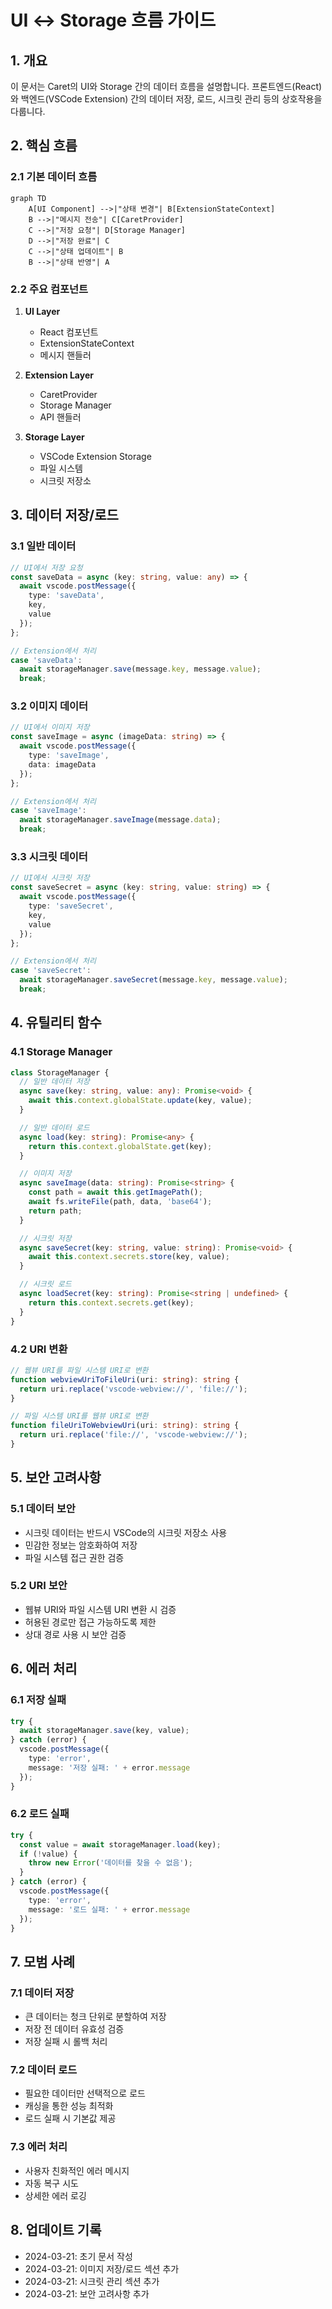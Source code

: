 # UI ↔ Storage 흐름 가이드

## 1. 개요

이 문서는 Caret의 UI와 Storage 간의 데이터 흐름을 설명합니다. 프론트엔드(React)와 백엔드(VSCode Extension) 간의 데이터 저장, 로드, 시크릿 관리 등의 상호작용을 다룹니다.

## 2. 핵심 흐름

### 2.1 기본 데이터 흐름
```mermaid
graph TD
    A[UI Component] -->|"상태 변경"| B[ExtensionStateContext]
    B -->|"메시지 전송"| C[CaretProvider]
    C -->|"저장 요청"| D[Storage Manager]
    D -->|"저장 완료"| C
    C -->|"상태 업데이트"| B
    B -->|"상태 반영"| A
```

### 2.2 주요 컴포넌트
1. **UI Layer**
   - React 컴포넌트
   - ExtensionStateContext
   - 메시지 핸들러

2. **Extension Layer**
   - CaretProvider
   - Storage Manager
   - API 핸들러

3. **Storage Layer**
   - VSCode Extension Storage
   - 파일 시스템
   - 시크릿 저장소

## 3. 데이터 저장/로드

### 3.1 일반 데이터
```typescript
// UI에서 저장 요청
const saveData = async (key: string, value: any) => {
  await vscode.postMessage({
    type: 'saveData',
    key,
    value
  });
};

// Extension에서 처리
case 'saveData':
  await storageManager.save(message.key, message.value);
  break;
```

### 3.2 이미지 데이터
```typescript
// UI에서 이미지 저장
const saveImage = async (imageData: string) => {
  await vscode.postMessage({
    type: 'saveImage',
    data: imageData
  });
};

// Extension에서 처리
case 'saveImage':
  await storageManager.saveImage(message.data);
  break;
```

### 3.3 시크릿 데이터
```typescript
// UI에서 시크릿 저장
const saveSecret = async (key: string, value: string) => {
  await vscode.postMessage({
    type: 'saveSecret',
    key,
    value
  });
};

// Extension에서 처리
case 'saveSecret':
  await storageManager.saveSecret(message.key, message.value);
  break;
```

## 4. 유틸리티 함수

### 4.1 Storage Manager
```typescript
class StorageManager {
  // 일반 데이터 저장
  async save(key: string, value: any): Promise<void> {
    await this.context.globalState.update(key, value);
  }

  // 일반 데이터 로드
  async load(key: string): Promise<any> {
    return this.context.globalState.get(key);
  }

  // 이미지 저장
  async saveImage(data: string): Promise<string> {
    const path = await this.getImagePath();
    await fs.writeFile(path, data, 'base64');
    return path;
  }

  // 시크릿 저장
  async saveSecret(key: string, value: string): Promise<void> {
    await this.context.secrets.store(key, value);
  }

  // 시크릿 로드
  async loadSecret(key: string): Promise<string | undefined> {
    return this.context.secrets.get(key);
  }
}
```

### 4.2 URI 변환
```typescript
// 웹뷰 URI를 파일 시스템 URI로 변환
function webviewUriToFileUri(uri: string): string {
  return uri.replace('vscode-webview://', 'file://');
}

// 파일 시스템 URI를 웹뷰 URI로 변환
function fileUriToWebviewUri(uri: string): string {
  return uri.replace('file://', 'vscode-webview://');
}
```

## 5. 보안 고려사항

### 5.1 데이터 보안
- 시크릿 데이터는 반드시 VSCode의 시크릿 저장소 사용
- 민감한 정보는 암호화하여 저장
- 파일 시스템 접근 권한 검증

### 5.2 URI 보안
- 웹뷰 URI와 파일 시스템 URI 변환 시 검증
- 허용된 경로만 접근 가능하도록 제한
- 상대 경로 사용 시 보안 검증

## 6. 에러 처리

### 6.1 저장 실패
```typescript
try {
  await storageManager.save(key, value);
} catch (error) {
  vscode.postMessage({
    type: 'error',
    message: '저장 실패: ' + error.message
  });
}
```

### 6.2 로드 실패
```typescript
try {
  const value = await storageManager.load(key);
  if (!value) {
    throw new Error('데이터를 찾을 수 없음');
  }
} catch (error) {
  vscode.postMessage({
    type: 'error',
    message: '로드 실패: ' + error.message
  });
}
```

## 7. 모범 사례

### 7.1 데이터 저장
- 큰 데이터는 청크 단위로 분할하여 저장
- 저장 전 데이터 유효성 검증
- 저장 실패 시 롤백 처리

### 7.2 데이터 로드
- 필요한 데이터만 선택적으로 로드
- 캐싱을 통한 성능 최적화
- 로드 실패 시 기본값 제공

### 7.3 에러 처리
- 사용자 친화적인 에러 메시지
- 자동 복구 시도
- 상세한 에러 로깅

## 8. 업데이트 기록
- 2024-03-21: 초기 문서 작성
- 2024-03-21: 이미지 저장/로드 섹션 추가
- 2024-03-21: 시크릿 관리 섹션 추가
- 2024-03-21: 보안 고려사항 추가
